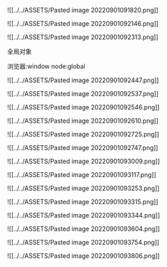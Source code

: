 ![[../../ASSETS/Pasted image 20220901091820.png]] 

![[../../ASSETS/Pasted image 20220901092146.png]]

![[../../ASSETS/Pasted image 20220901092313.png]]

全局对象

浏览器:window
node:global


![[../../ASSETS/Pasted image 20220901092447.png]]

![[../../ASSETS/Pasted image 20220901092537.png]]

![[../../ASSETS/Pasted image 20220901092546.png]]

![[../../ASSETS/Pasted image 20220901092610.png]]

![[../../ASSETS/Pasted image 20220901092725.png]]

![[../../ASSETS/Pasted image 20220901092747.png]] 

![[../../ASSETS/Pasted image 20220901093009.png]]

![[../../ASSETS/Pasted image 20220901093117.png]]

![[../../ASSETS/Pasted image 20220901093253.png]]

![[../../ASSETS/Pasted image 20220901093315.png]]

![[../../ASSETS/Pasted image 20220901093344.png]]

![[../../ASSETS/Pasted image 20220901093604.png]]

![[../../ASSETS/Pasted image 20220901093754.png]]

![[../../ASSETS/Pasted image 20220901093806.png]]
